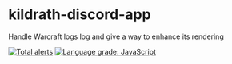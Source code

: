 # kildrath-discord-app

Handle Warcraft logs log and give a way to enhance its rendering

[![Total alerts](https://img.shields.io/lgtm/alerts/g/benftwc/kildrath-discord-app.svg?logo=lgtm&logoWidth=18)](https://lgtm.com/projects/g/benftwc/kildrath-discord-app/alerts/)
 [![Language grade: JavaScript](https://img.shields.io/lgtm/grade/javascript/g/benftwc/kildrath-discord-app.svg?logo=lgtm&logoWidth=18)](https://lgtm.com/projects/g/benftwc/kildrath-discord-app/context:javascript)

